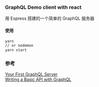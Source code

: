 ### GraphQL Demo client with react     
用 Express 搭建的一个简单的 GraphQL 服务器  

#### 使用  
```bash  
yarn  
// or nodemon  
yarn start  
```      

### 参考  
[Your First GraphQL Server](https://medium.com/@clayallsopp/your-first-graphql-server-3c766ab4f0a2#.pkab58j87)  
[Writing a Basic API with GraphQL](http://davidandsuzi.com/writing-a-basic-api-with-graphql)  
  
